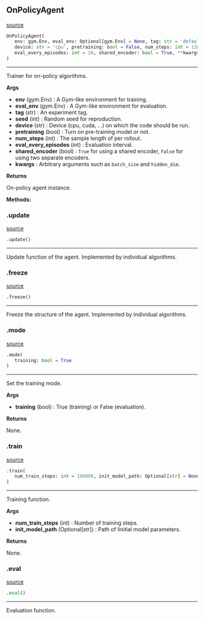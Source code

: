 #


## OnPolicyAgent
[source](https://github.com/RLE-Foundation/rllte/blob/main/rllte/common/on_policy_agent.py/#L44)
```python 
OnPolicyAgent(
   env: gym.Env, eval_env: Optional[gym.Env] = None, tag: str = 'default', seed: int = 1,
   device: str = 'cpu', pretraining: bool = False, num_steps: int = 128,
   eval_every_episodes: int = 10, shared_encoder: bool = True, **kwargs
)
```


---
Trainer for on-policy algorithms.


**Args**

* **env** (gym.Env) : A Gym-like environment for training.
* **eval_env** (gym.Env) : A Gym-like environment for evaluation.
* **tag** (str) : An experiment tag.
* **seed** (int) : Random seed for reproduction.
* **device** (str) : Device (cpu, cuda, ...) on which the code should be run.
* **pretraining** (bool) : Turn on pre-training model or not.
* **num_steps** (int) : The sample length of per rollout.
* **eval_every_episodes** (int) : Evaluation interval.
* **shared_encoder** (bool) : `True` for using a shared encoder, `False` for using two separate encoders.
* **kwargs**  : Arbitrary arguments such as `batch_size` and `hidden_dim`.


**Returns**

On-policy agent instance.


**Methods:**


### .update
[source](https://github.com/RLE-Foundation/rllte/blob/main/rllte/common/on_policy_agent.py/#L130)
```python
.update()
```

---
Update function of the agent. Implemented by individual algorithms.

### .freeze
[source](https://github.com/RLE-Foundation/rllte/blob/main/rllte/common/on_policy_agent.py/#L134)
```python
.freeze()
```

---
Freeze the structure of the agent. Implemented by individual algorithms.

### .mode
[source](https://github.com/RLE-Foundation/rllte/blob/main/rllte/common/on_policy_agent.py/#L138)
```python
.mode(
   training: bool = True
)
```

---
Set the training mode.


**Args**

* **training** (bool) : True (training) or False (evaluation).


**Returns**

None.

### .train
[source](https://github.com/RLE-Foundation/rllte/blob/main/rllte/common/on_policy_agent.py/#L150)
```python
.train(
   num_train_steps: int = 100000, init_model_path: Optional[str] = None
)
```

---
Training function.


**Args**

* **num_train_steps** (int) : Number of training steps.
* **init_model_path** (Optional[str]) : Path of Iinitial model parameters.


**Returns**

None.

### .eval
[source](https://github.com/RLE-Foundation/rllte/blob/main/rllte/common/on_policy_agent.py/#L272)
```python
.eval()
```

---
Evaluation function.
